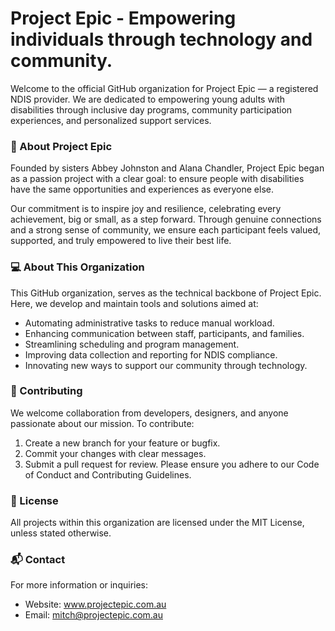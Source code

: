 # Project Epic - Empowering individuals through technology and community.

Welcome to the official GitHub organization for Project Epic — a registered NDIS provider. We are dedicated to empowering young adults with disabilities through inclusive day programs, community participation experiences, and personalized support services.

### 🌟 About Project Epic
Founded by sisters Abbey Johnston and Alana Chandler, Project Epic began as a passion project with a clear goal: to ensure people with disabilities have the same opportunities and experiences as everyone else.

Our commitment is to inspire joy and resilience, celebrating every achievement, big or small, as a step forward. Through genuine connections and a strong sense of community, we ensure each participant feels valued, supported, and truly empowered to live their best life.

### 💻 About This Organization
This GitHub organization, serves as the technical backbone of Project Epic. Here, we develop and maintain tools and solutions aimed at:
- Automating administrative tasks to reduce manual workload.
- Enhancing communication between staff, participants, and families.
- Streamlining scheduling and program management.
- Improving data collection and reporting for NDIS compliance.
- Innovating new ways to support our community through technology.

### 🤝 Contributing
We welcome collaboration from developers, designers, and anyone passionate about our mission. To contribute:
1. Create a new branch for your feature or bugfix.
2. Commit your changes with clear messages.
3. Submit a pull request for review.
Please ensure you adhere to our Code of Conduct and Contributing Guidelines.

### 📄 License
All projects within this organization are licensed under the MIT License, unless stated otherwise.

### 📬 Contact
For more information or inquiries:
- Website: www.projectepic.com.au
- Email: mitch@projectepic.com.au
